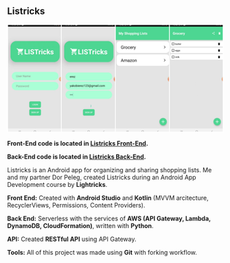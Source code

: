 ## Listricks
![alt text](https://github.com/erez-yakoby/Listricks/blob/main/screenShots/collage.jpg?raw=true)


**Front-End code is located in [Listricks Front-End](https://github.com/erez-yakoby/Listricks/tree/main/app/src/main/java/com/example/listricks).**

**Back-End code is located in [Listricks Back-End](https://github.com/erez-yakoby/Listricks/tree/main/Back%20End).**

Listricks is an Android app for organizing and sharing shopping lists.
Me and my partner Dor Peleg, created Listricks during an Android App Development course by **Lightricks**.

**Front End:** Created with **Android Studio** and **Kotlin** (MVVM arcitecture, RecyclerViews, Permissions, Content Providers). 

**Back End:** Serverless with the services of **AWS (API Gateway, Lambda, DynamoDB, CloudFormation)**, written with **Python**. 

**API:** Created **RESTful API** using API Gateway.

**Tools:** All of this project was made using **Git** with forking workflow.
